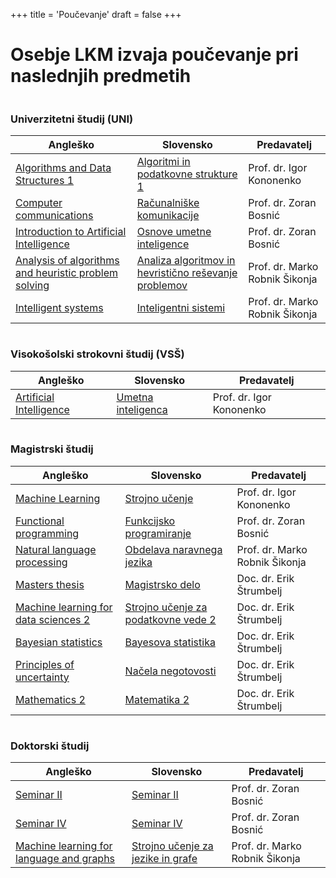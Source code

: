 +++
title = 'Poučevanje'
draft = false
+++

# Osebje LKM izvaja poučevanje pri naslednjih predmetih

|     |     |     |
| --- | --- | --- |

### Univerzitetni študij (UNI)

| Angleško                                                                                          | Slovensko                                                                                           | Predavatelj                    |
| ------------------------------------------------------------------------------------------------- | --------------------------------------------------------------------------------------------------- | ------------------------------ |
| [Algorithms and Data Structures 1](https://www.fri.uni-lj.si/en/course/63279)                     | [Algoritmi in podatkovne strukture 1](https://www.fri.uni-lj.si/sl/predmet/63279)                   | Prof. dr. Igor Kononenko       |
| [Computer communications](https://www.fri.uni-lj.si/en/course/63209)                              | [Računalniške komunikacije](https://www.fri.uni-lj.si/sl/predmet/63209)                             | Prof. dr. Zoran Bosnić         |
| [Introduction to Artificial Intelligence](https://www.fri.uni-lj.si/en/course/63214)              | [Osnove umetne inteligence](https://www.fri.uni-lj.si/sl/predmet/63214)                             | Prof. dr. Zoran Bosnić         |
| [Analysis of algorithms and heuristic problem solving](https://www.fri.uni-lj.si/en/course/63263) | [Analiza algoritmov in hevristično reševanje problemov](https://www.fri.uni-lj.si/sl/predmet/63263) | Prof. dr. Marko Robnik Šikonja |
| [Intelligent systems](https://www.fri.uni-lj.si/en/course/63266)                                  | [Inteligentni sistemi](https://www.fri.uni-lj.si/sl/predmet/63266)                                  | Prof. dr. Marko Robnik Šikonja |

|     |     |     |
| --- | --- | --- |

### Visokošolski strokovni študij (VSŠ)

| Angleško                                                             | Slovensko                                                        | Predavatelj              |
| -------------------------------------------------------------------- | ---------------------------------------------------------------- | ------------------------ |
| [Artificial Intelligence](https://www.fri.uni-lj.si/en/course/63720) | [Umetna inteligenca](https://www.fri.uni-lj.si/sl/predmet/63720) | Prof. dr. Igor Kononenko |

|     |     |     |
| --- | --- | --- |

### Magistrski študij

| Angleško                                                                          | Slovensko                                                                         | Predavatelj                    |
| --------------------------------------------------------------------------------- | --------------------------------------------------------------------------------- | ------------------------------ |
| [Machine Learning](https://www.fri.uni-lj.si/en/course/63519)                     | [Strojno učenje](https://www.fri.uni-lj.si/sl/predmet/63519)                      | Prof. dr. Igor Kononenko       |
| [Functional programming](https://www.fri.uni-lj.si/en/course/63507)               | [Funkcijsko programiranje](https://www.fri.uni-lj.si/sl/predmet/63507)            | Prof. dr. Zoran Bosnić         |
| [Natural language processing](https://www.fri.uni-lj.si/en/course/63555)          | [Obdelava naravnega jezika](https://www.fri.uni-lj.si/sl/predmet/63555)           | Prof. dr. Marko Robnik Šikonja |
| [Masters thesis](https://www.fri.uni-lj.si/en/course/63548)                       | [Magistrsko delo](https://www.fri.uni-lj.si/sl/predmet/63548)                     | Doc. dr. Erik Štrumbelj        |
| [Machine learning for data sciences 2](https://www.fri.uni-lj.si/en/course/63562) | [Strojno učenje za podatkovne vede 2](https://www.fri.uni-lj.si/sl/predmet/63562) | Doc. dr. Erik Štrumbelj        |
| [Bayesian statistics](https://www.fri.uni-lj.si/en/course/63563)                  | [Bayesova statistika](https://www.fri.uni-lj.si/sl/predmet/63563)                 | Doc. dr. Erik Štrumbelj        |
| [Principles of uncertainty](https://www.fri.uni-lj.si/en/course/63564)            | [Načela negotovosti](https://www.fri.uni-lj.si/sl/predmet/63564)                  | Doc. dr. Erik Štrumbelj        |
| [Mathematics 2](https://www.fri.uni-lj.si/en/course/63567)                        | [Matematika 2](https://www.fri.uni-lj.si/sl/predmet/63567)                        | Doc. dr. Erik Štrumbelj        |

|     |     |     |
| --- | --- | --- |

### Doktorski študij

| Angleško                                                                               | Slovensko                                                                        | Predavatelj                    |
| -------------------------------------------------------------------------------------- | -------------------------------------------------------------------------------- | ------------------------------ |
| [Seminar II](https://www.fri.uni-lj.si/en/course/63805)                                | [Seminar II](https://www.fri.uni-lj.si/sl/predmet/63805)                         | Prof. dr. Zoran Bosnić         |
| [Seminar IV](https://www.fri.uni-lj.si/en/course/63807)                                | [Seminar IV](https://www.fri.uni-lj.si/sl/predmet/63807)                         | Prof. dr. Zoran Bosnić         |
| [Machine learning for language and graphs](https://www.fri.uni-lj.si/en/course/63834d) | [Strojno učenje za jezike in grafe](https://www.fri.uni-lj.si/sl/predmet/63834d) | Prof. dr. Marko Robnik Šikonja |
